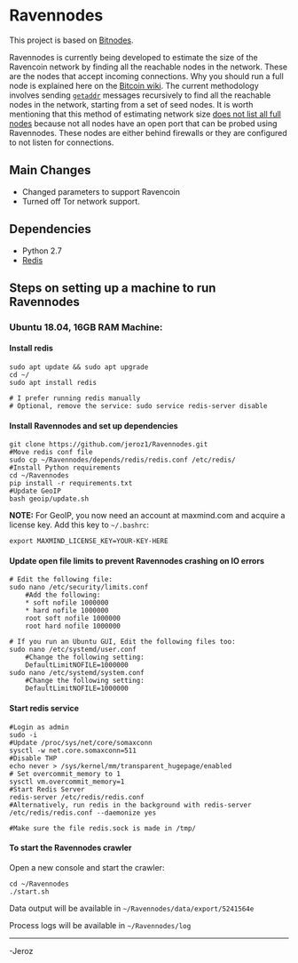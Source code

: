# Ravennodes
This project is based on [Bitnodes](https://github.com/ayeowch/bitnodes).

Ravennodes is currently being developed to estimate the size of the Ravencoin network by finding all the reachable nodes in the network. These are the nodes that accept incoming connections. Why you should run a full node is explained here on the [Bitcoin wiki](https://en.bitcoin.it/wiki/Full_node). The current methodology involves sending [`getaddr`](https://en.bitcoin.it/wiki/Satoshi_Client_Node_Discovery) messages recursively to find all the reachable nodes in the network, starting from a set of seed nodes. It is worth mentioning that this method of estimating network size [does not list all full nodes](https://en.bitcoin.it/wiki/Clearing_Up_Misconceptions_About_Full_Nodes) because not all nodes have an open port that can be probed using Ravennodes. These nodes are either behind firewalls or they are configured to not listen for connections. 

## Main Changes
- Changed parameters to support Ravencoin
- Turned off Tor network support.

## Dependencies
- Python 2.7
- [Redis](https://redislabs.com/)

## Steps on setting up a machine to run Ravennodes 
### Ubuntu 18.04, 16GB RAM Machine:
#### Install redis 
```
sudo apt update && sudo apt upgrade
cd ~/
sudo apt install redis

# I prefer running redis manually
# Optional, remove the service: sudo service redis-server disable
```
#### Install Ravennodes and set up dependencies
```
git clone https://github.com/jeroz1/Ravennodes.git
#Move redis conf file
sudo cp ~/Ravennodes/depends/redis/redis.conf /etc/redis/
#Install Python requirements
cd ~/Ravennodes
pip install -r requirements.txt
#Update GeoIP
bash geoip/update.sh
```

**NOTE:** For GeoIP, you now need an account at maxmind.com and acquire a license key. Add this key to `~/.bashrc`:
```
export MAXMIND_LICENSE_KEY=YOUR-KEY-HERE
```

#### Update open file limits to prevent Ravennodes crashing on IO errors
```
# Edit the following file:
sudo nano /etc/security/limits.conf
	#Add the following:
	* soft nofile 1000000
	* hard nofile 1000000
 	root soft nofile 1000000
	root hard nofile 1000000
	
# If you run an Ubuntu GUI, Edit the following files too:
sudo nano /etc/systemd/user.conf
	#Change the following setting:
	DefaultLimitNOFILE=1000000
sudo nano /etc/systemd/system.conf 
	#Change the following setting:
	DefaultLimitNOFILE=1000000
```
#### Start redis service
```
#Login as admin
sudo -i
#Update /proc/sys/net/core/somaxconn
sysctl -w net.core.somaxconn=511
#Disable THP
echo never > /sys/kernel/mm/transparent_hugepage/enabled
# Set overcommit_memory to 1
sysctl vm.overcommit_memory=1
#Start Redis Server
redis-server /etc/redis/redis.conf
#Alternatively, run redis in the background with redis-server /etc/redis/redis.conf --daemonize yes

#Make sure the file redis.sock is made in /tmp/
```
#### To start the Ravennodes crawler
Open a new console and start the crawler:
```
cd ~/Ravennodes
./start.sh
```
Data output will be available in `~/Ravennodes/data/export/5241564e`

Process logs  will be available in `~/Ravennodes/log`
___

-Jeroz


